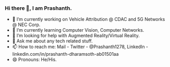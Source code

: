 ### Hi there 👋, I am Prashanth.

- 🔭 I’m currently working on Vehicle Attribution @ CDAC and 5G Networks @ NEC Corp.
- 🌱 I’m currently learning Computer Vision, Computer Networks.
- 🤔 I’m looking for help with Augmented Reality/Virtual Reality.
- 💬 Ask me about any tech related stuff.
- 📫 How to reach me: Mail - Twitter - @Prashanth1278, LinkedIn - linkedin.com/in/prashanth-dharamsoth-ab01501aa
- 😄 Pronouns: He/His.

